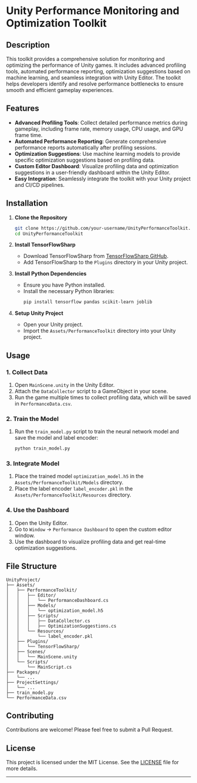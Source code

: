 # Unity Performance Monitoring and Optimization Toolkit

## Description

This toolkit provides a comprehensive solution for monitoring and optimizing the performance of Unity games. It includes advanced profiling tools, automated performance reporting, optimization suggestions based on machine learning, and seamless integration with Unity Editor. The toolkit helps developers identify and resolve performance bottlenecks to ensure smooth and efficient gameplay experiences.

## Features

- **Advanced Profiling Tools**: Collect detailed performance metrics during gameplay, including frame rate, memory usage, CPU usage, and GPU frame time.
- **Automated Performance Reporting**: Generate comprehensive performance reports automatically after profiling sessions.
- **Optimization Suggestions**: Use machine learning models to provide specific optimization suggestions based on profiling data.
- **Custom Editor Dashboard**: Visualize profiling data and optimization suggestions in a user-friendly dashboard within the Unity Editor.
- **Easy Integration**: Seamlessly integrate the toolkit with your Unity project and CI/CD pipelines.

## Installation

1. **Clone the Repository**
   ```sh
   git clone https://github.com/your-username/UnityPerformanceToolkit.git
   cd UnityPerformanceToolkit
   ```

2. **Install TensorFlowSharp**
   - Download TensorFlowSharp from [TensorFlowSharp GitHub](https://github.com/SciSharp/TensorFlow.NET).
   - Add TensorFlowSharp to the `Plugins` directory in your Unity project.

3. **Install Python Dependencies**
   - Ensure you have Python installed.
   - Install the necessary Python libraries:
     ```sh
     pip install tensorflow pandas scikit-learn joblib
     ```

4. **Setup Unity Project**
   - Open your Unity project.
   - Import the `Assets/PerformanceToolkit` directory into your Unity project.

## Usage

### 1. Collect Data

1. Open `MainScene.unity` in the Unity Editor.
2. Attach the `DataCollector` script to a GameObject in your scene.
3. Run the game multiple times to collect profiling data, which will be saved in `PerformanceData.csv`.

### 2. Train the Model

1. Run the `train_model.py` script to train the neural network model and save the model and label encoder:
   ```sh
   python train_model.py
   ```

### 3. Integrate Model

1. Place the trained model `optimization_model.h5` in the `Assets/PerformanceToolkit/Models` directory.
2. Place the label encoder `label_encoder.pkl` in the `Assets/PerformanceToolkit/Resources` directory.

### 4. Use the Dashboard

1. Open the Unity Editor.
2. Go to `Window` -> `Performance Dashboard` to open the custom editor window.
3. Use the dashboard to visualize profiling data and get real-time optimization suggestions.

## File Structure

```
UnityProject/
├── Assets/
│   ├── PerformanceToolkit/
│   │   ├── Editor/
│   │   │   └── PerformanceDashboard.cs
│   │   ├── Models/
│   │   │   └── optimization_model.h5
│   │   ├── Scripts/
│   │   │   ├── DataCollector.cs
│   │   │   ├── OptimizationSuggestions.cs
│   │   └── Resources/
│   │       └── label_encoder.pkl
│   ├── Plugins/
│   │   └── TensorFlowSharp/
│   ├── Scenes/
│   │   └── MainScene.unity
│   └── Scripts/
│       └── MainScript.cs
├── Packages/
│   └── ...
├── ProjectSettings/
│   └── ...
├── train_model.py
└── PerformanceData.csv
```

## Contributing

Contributions are welcome! Please feel free to submit a Pull Request.

## License

This project is licensed under the MIT License. See the [LICENSE](LICENSE) file for more details.

---
